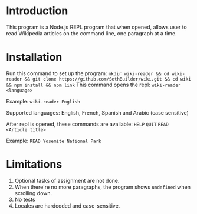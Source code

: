 # Introduction
This program is a Node.js REPL program that when opened, allows user to read Wikipedia articles on the command line, one paragraph at a time.

# Installation
Run this command to set up the program:
`mkdir wiki-reader && cd wiki-reader && git clone https://github.com/SethBuilder/wiki.git && cd wiki && npm install && npm link`
This command opens the repl:
`wiki-reader <language>`

Example:
`wiki-reader English`

Supported languages: English, French, Spanish and Arabic (case sensitive)

After repl is opened, these commands are available:
`HELP`
`QUIT`
`READ <Article title>`

Example:
`READ Yosemite National Park`

# Limitations
1. Optional tasks of assignment are not done.
2. When there're no more paragraphs, the program shows `undefined` when scrolling down.
3. No tests
4. Locales are hardcoded and case-sensitive.